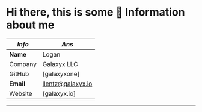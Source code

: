 # Hi there, this is some 🔑 Information about me 

| _Info_ | _Ans_ |
| ----- | ----- |
| **Name** | Logan |
| Company | Galaxyx LLC |
| GitHub | [galaxyxone] |
| **Email** | llentz@galaxyx.io |
| Website | [galaxyx.io] |
-----
